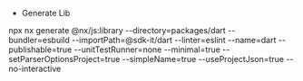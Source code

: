 - Generate Lib

npx nx generate @nx/js:library --directory=packages/dart --bundler=esbuild --importPath=@sdk-it/dart --linter=eslint --name=dart --publishable=true --unitTestRunner=none --minimal=true --setParserOptionsProject=true --simpleName=true --useProjectJson=true --no-interactive

